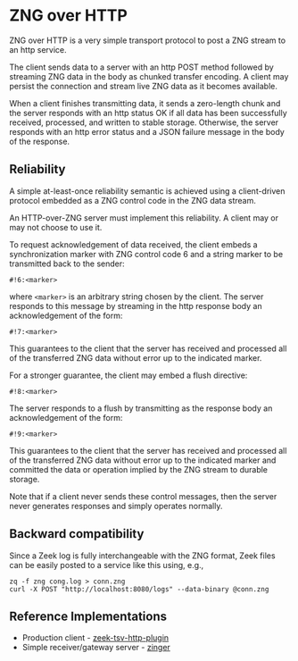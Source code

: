 # ZNG over HTTP

ZNG over HTTP is a very simple transport protocol to post a ZNG stream
to an http service.

The client sends data to a server with an http POST method
followed by streaming ZNG data in the body as chunked transfer encoding.
A client may persist the connection and stream live ZNG data as it becomes
available.

When a client finishes transmitting data, it sends a zero-length chunk and the
server responds with an http status OK if all data has been successfully received,
processed, and written to stable storage.  Otherwise, the server responds
with an http error status and a JSON failure message in the body of the response.

## Reliability

A simple at-least-once reliability semantic is achieved using a client-driven
protocol embedded as a ZNG control code in the ZNG data stream.

An HTTP-over-ZNG server must implement this reliability.
A client may or may not choose to use it.

To request acknowledgement of data received, the
client embeds a synchronization marker with ZNG control code 6
and a string marker to be transmitted back to the sender:
```
#!6:<marker>
```
where `<marker>` is an arbitrary string chosen by the client.  The server responds
to this message by streaming in the http response body an acknowledgement
of the form:
```
#!7:<marker>
```
This guarantees to the client that the server has received and processed
all of the transferred ZNG data without error up to the indicated marker.

For a stronger guarantee, the client may embed a flush directive:
```
#!8:<marker>
```
The server responds to a flush
by transmitting as the response body an acknowledgement of the form:
```
#!9:<marker>
```
This guarantees to the client that the server has received and processed
all of the transferred ZNG data without error up to the indicated marker and
committed the data or operation implied by the ZNG stream to durable storage.

Note that if a client never sends these control messages, then the server never
generates responses and simply operates normally.

## Backward compatibility

Since a Zeek log is fully interchangeable with the ZNG format, Zeek files can be
easily posted to a service like this using, e.g.,
```
zq -f zng cong.log > conn.zng
curl -X POST "http://localhost:8080/logs" --data-binary @conn.zng
```

## Reference Implementations

* Production client - [zeek-tsv-http-plugin](https://github.com/brimsec/zeek-tsv-http-plugin)
* Simple receiver/gateway server - [zinger](https://github.com/brimsec/zinger)
